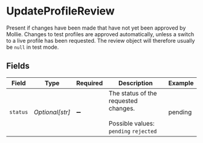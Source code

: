 # UpdateProfileReview

Present if changes have been made that have not yet been approved by Mollie. Changes to test profiles are approved automatically, unless a switch to a live profile has been requested. The review object will therefore usually be `null` in test mode.


## Fields

| Field                                                                       | Type                                                                        | Required                                                                    | Description                                                                 | Example                                                                     |
| --------------------------------------------------------------------------- | --------------------------------------------------------------------------- | --------------------------------------------------------------------------- | --------------------------------------------------------------------------- | --------------------------------------------------------------------------- |
| `status`                                                                    | *Optional[str]*                                                             | :heavy_minus_sign:                                                          | The status of the requested changes.<br/><br/>Possible values: `pending` `rejected` | pending                                                                     |